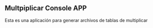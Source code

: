 ## Multpiplicar Console APP

Esta es una aplicación para generar archivos de tablas de multiplicar


